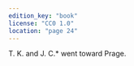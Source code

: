 ```yaml
---
edition_key: "book"
license: "CC0 1.0"
location: "page 24"
---
```

T. K. and
J. C.* went toward Prage.
